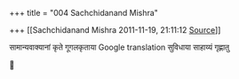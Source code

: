 +++
title = "004 Sachchidanand Mishra"

+++
[[Sachchidanand Mishra	2011-11-19, 21:11:12 [Source](https://groups.google.com/g/bvparishat/c/U8zF4TbYdVE)]]



सामान्यवाक्यानां कृते गूगलकृताया Google translation सुविधाया साहाय्यं गृह्णातु



